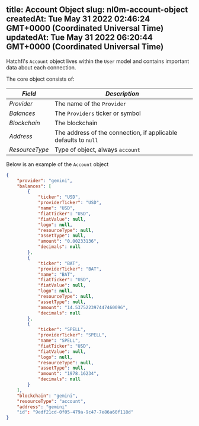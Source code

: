 
title: Account Object
slug: nl0m-account-object
createdAt: Tue May 31 2022 02:46:24 GMT+0000 (Coordinated Universal Time)
updatedAt: Tue May 31 2022 06:20:44 GMT+0000 (Coordinated Universal Time)
---

Hatchfi's `Account` object lives within the `User` model and contains important data about each connection.

The core object consists of:

| *Field*        | *Description*                                                   |
| -------------- | --------------------------------------------------------------- |
| *Provider*     | The name of the `Provider`                                      |
| *Balances*     | The `Providers` ticker or symbol                                |
| *Blockchain*   | The blockchain                                                  |
| *Address*      | The address of the connection, if applicable defaults to `null` |
| *ResourceType* | Type of object, always `account`                                |

Below is an example of the `Account` object

```json
{
	"provider": "gemini",
	"balances": [
		{
			"ticker": "USD",
			"providerTicker": "USD",
			"name": "USD",
			"fiatTicker": "USD",
			"fiatValue": null,
			"logo": null,
			"resourceType": null,
			"assetType": null,
			"amount": "0.00233136",
			"decimals": null
		},
		{
			"ticker": "BAT",
			"providerTicker": "BAT",
			"name": "BAT",
			"fiatTicker": "USD",
			"fiatValue": null,
			"logo": null,
			"resourceType": null,
			"assetType": null,
			"amount": "14.537522397447460096",
			"decimals": null
		},
		{
			"ticker": "SPELL",
			"providerTicker": "SPELL",
			"name": "SPELL",
			"fiatTicker": "USD",
			"fiatValue": null,
			"logo": null,
			"resourceType": null,
			"assetType": null,
			"amount": "1978.16234",
			"decimals": null
		}
	],
	"blockchain": "gemini",
	"resourceType": "account",
	"address": "gemini"
	"id": "9edf21cd-0f05-479a-9c47-7e86a60f118d"
}
```

